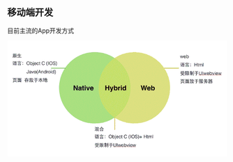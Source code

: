 ## 移动端开发

目前主流的App开发方式

![title](https://raw.githubusercontent.com/XQLong/Image-Hosting/master/gitnote/2019/08/15/1565878687519-1565878687815.png)